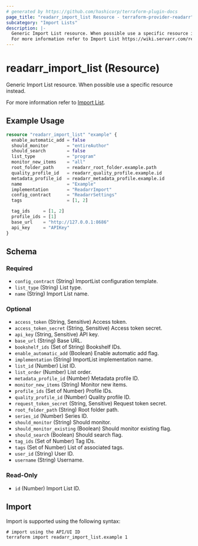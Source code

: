 ```yaml
---
# generated by https://github.com/hashicorp/terraform-plugin-docs
page_title: "readarr_import_list Resource - terraform-provider-readarr"
subcategory: "Import Lists"
description: |-
  Generic Import List resource. When possible use a specific resource instead.
  For more information refer to Import List https://wiki.servarr.com/readarr/settings#import-lists.
---
```


# readarr_import_list (Resource)

<!-- subcategory:Import Lists -->Generic Import List resource. When possible use a specific resource instead.
For more information refer to [Import List](https://wiki.servarr.com/readarr/settings#import-lists).

## Example Usage

```terraform
resource "readarr_import_list" "example" {
  enable_automatic_add = false
  should_monitor       = "entireAuthor"
  should_search        = false
  list_type            = "program"
  monitor_new_items    = "all"
  root_folder_path     = readarr_root_folder.example.path
  quality_profile_id   = readarr_quality_profile.example.id
  metadata_profile_id  = readarr_metadata_profile.example.id
  name                 = "Example"
  implementation       = "ReadarrImport"
  config_contract      = "ReadarrSettings"
  tags                 = [1, 2]

  tag_ids     = [1, 2]
  profile_ids = [1]
  base_url    = "http://127.0.0.1:8686"
  api_key     = "APIKey"
}
```

<!-- schema generated by tfplugindocs -->
## Schema

### Required

- `config_contract` (String) ImportList configuration template.
- `list_type` (String) List type.
- `name` (String) Import List name.

### Optional

- `access_token` (String, Sensitive) Access token.
- `access_token_secret` (String, Sensitive) Access token secret.
- `api_key` (String, Sensitive) API key.
- `base_url` (String) Base URL.
- `bookshelf_ids` (Set of String) Bookshelf IDs.
- `enable_automatic_add` (Boolean) Enable automatic add flag.
- `implementation` (String) ImportList implementation name.
- `list_id` (Number) List ID.
- `list_order` (Number) List order.
- `metadata_profile_id` (Number) Metadata profile ID.
- `monitor_new_items` (String) Monitor new items.
- `profile_ids` (Set of Number) Profile IDs.
- `quality_profile_id` (Number) Quality profile ID.
- `request_token_secret` (String, Sensitive) Request token secret.
- `root_folder_path` (String) Root folder path.
- `series_id` (Number) Series ID.
- `should_monitor` (String) Should monitor.
- `should_monitor_existing` (Boolean) Should monitor existing flag.
- `should_search` (Boolean) Should search flag.
- `tag_ids` (Set of Number) Tag IDs.
- `tags` (Set of Number) List of associated tags.
- `user_id` (String) User ID.
- `username` (String) Username.

### Read-Only

- `id` (Number) Import List ID.

## Import

Import is supported using the following syntax:

```shell
# import using the API/UI ID
terraform import readarr_import_list.example 1
```
